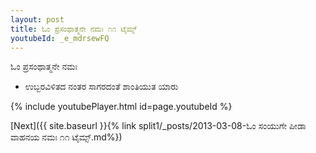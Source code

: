```yaml
---
layout: post
title: ಓಂ ಪ್ರಸಂಥಾತ್ಮನೇ ನಮಃ ೧೧ ಟೈಮ್ಸ್
youtubeId: _e_mdrsewFQ
---
```

 
 
 ಓಂ ಪ್ರಸಂಥಾತ್ಮನೇ ನಮಃ  
 
 -  ಉಬ್ಬರವಿಳಿತದ ನಂತರ ಸಾಗರದಂತೆ ಶಾಂತಿಯುತ ಯಾರು 
 
  
 
  
 
 
 
 
 
 


{% include youtubePlayer.html id=page.youtubeId %}
 
[Next]({{ site.baseurl }}{% link  split1/_posts/2013-03-08-ಓಂ ಸಂಯುಗೇ ಪೀಡಾ ವಾಹನಯ ನಮಃ ೧೧ ಟೈಮ್ಸ್.md%})
 

